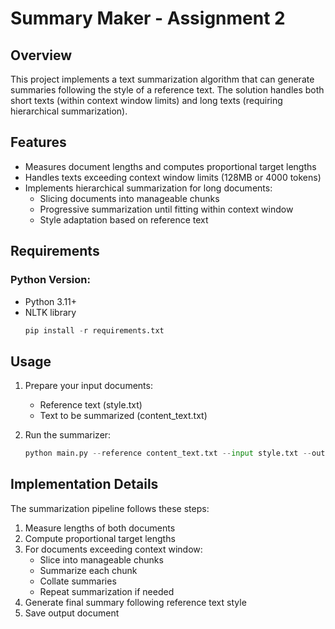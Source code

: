 # Summary Maker - Assignment 2

## Overview
This project implements a text summarization algorithm that can generate summaries following the style of a reference text.
The solution handles both short texts (within context window limits) and long texts (requiring hierarchical summarization).

## Features
- Measures document lengths and computes proportional target lengths
- Handles texts exceeding context window limits (128MB or 4000 tokens)
- Implements hierarchical summarization for long documents:
  - Slicing documents into manageable chunks
  - Progressive summarization until fitting within context window
  - Style adaptation based on reference text

## Requirements
### Python Version:
- Python 3.11+
- NLTK library
   ```python
   pip install -r requirements.txt
   ```

## Usage
1. Prepare your input documents:
   - Reference text (style.txt)
   - Text to be summarized (content_text.txt)

2. Run the summarizer:
   ```python
   python main.py --reference content_text.txt --input style.txt --output styled_summary.txt
   ```

## Implementation Details
The summarization pipeline follows these steps:
1. Measure lengths of both documents
2. Compute proportional target lengths
3. For documents exceeding context window:
   - Slice into manageable chunks
   - Summarize each chunk
   - Collate summaries
   - Repeat summarization if needed
4. Generate final summary following reference text style
5. Save output document